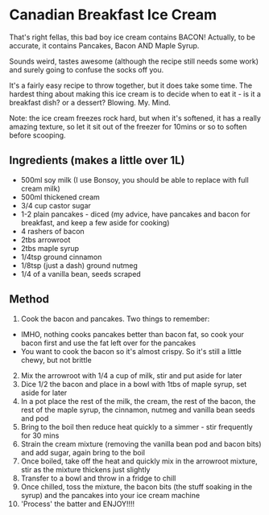 # Canadian Breakfast Ice Cream

That's right fellas, this bad boy ice cream contains BACON!
Actually, to be accurate, it contains Pancakes, Bacon AND Maple Syrup.

Sounds weird, tastes awesome (although the recipe still needs some work) and surely going to confuse the socks off you.

It's a fairly easy recipe to throw together, but it does take some time.
The hardest thing about making this ice cream is to decide when to eat it - is it a breakfast dish? or a dessert?
Blowing. My. Mind.

Note: the ice cream freezes rock hard, but when it's softened, it has a really amazing texture, so let it sit out of the freezer for 10mins or so to soften before scooping.

## Ingredients (makes a little over 1L)

* 500ml soy milk (I use Bonsoy, you should be able to replace with full cream milk)
* 500ml thickened cream
* 3/4 cup castor sugar
* 1-2 plain pancakes - diced (my advice, have pancakes and bacon for breakfast, and keep a few aside for cooking)
* 4 rashers of bacon
* 2tbs arrowroot
* 2tbs maple syrup
* 1/4tsp ground cinnamon
* 1/8tsp (just a dash) ground nutmeg
* 1/4 of a vanilla bean, seeds scraped

## Method

1. Cook the bacon and pancakes. Two things to remember:
  * IMHO, nothing cooks pancakes better than bacon fat, so cook your bacon first and use the fat left over for the pancakes
  * You want to cook the bacon so it's almost crispy. So it's still a little chewy, but not brittle
2. Mix the arrowroot with 1/4 a cup of milk, stir and put aside for later
3. Dice 1/2 the bacon and place in a bowl with 1tbs of maple syrup, set aside for later
4. In a pot place the rest of the milk, the cream, the rest of the bacon, the rest of the maple syrup, the cinnamon, nutmeg and vanilla bean seeds and pod
5. Bring to the boil then reduce heat quickly to a simmer - stir frequently for 30 mins
6. Strain the cream mixture (removing the vanilla bean pod and bacon bits) and add sugar, again bring to the boil
7. Once boiled, take off the heat and quickly mix in the arrowroot mixture, stir as the mixture thickens just slightly
8. Transfer to a bowl and throw in a fridge to chill
9. Once chilled, toss the mixture, the bacon bits (the stuff soaking in the syrup) and the pancakes into your ice cream machine
10. 'Process' the batter and ENJOY!!!!
